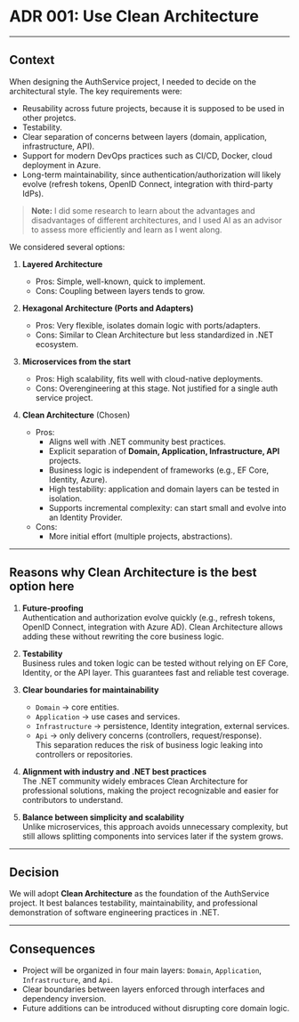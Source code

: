 # ADR 001: Use Clean Architecture

---

## Context  
When designing the AuthService project, I needed to decide on the architectural style. The key requirements were:  
- Reusability across future projects, because it is supposed to be used in other projetcs.  
- Testability.
- Clear separation of concerns between layers (domain, application, infrastructure, API).  
- Support for modern DevOps practices such as CI/CD, Docker, cloud deployment in Azure.  
- Long-term maintainability, since authentication/authorization will likely evolve (refresh tokens, OpenID Connect, integration with third-party IdPs).

> **Note:** I did some research to learn about the advantages and disadvantages of different architectures, and I used AI as an advisor to assess more efficiently and learn as I went along.


We considered several options:

1. **Layered Architecture** 
   - Pros: Simple, well-known, quick to implement.  
   - Cons: Coupling between layers tends to grow.

2. **Hexagonal Architecture (Ports and Adapters)**  
   - Pros: Very flexible, isolates domain logic with ports/adapters.  
   - Cons: Similar to Clean Architecture but less standardized in .NET ecosystem.  

3. **Microservices from the start**  
   - Pros: High scalability, fits well with cloud-native deployments.  
   - Cons: Overengineering at this stage. Not justified for a single auth service project.  

4. **Clean Architecture** (Chosen)  
   - Pros:  
     - Aligns well with .NET community best practices.  
     - Explicit separation of **Domain, Application, Infrastructure, API** projects.  
     - Business logic is independent of frameworks (e.g., EF Core, Identity, Azure).  
     - High testability: application and domain layers can be tested in isolation.  
     - Supports incremental complexity: can start small and evolve into an Identity Provider.  
   - Cons:  
     - More initial effort (multiple projects, abstractions).

---

## Reasons why Clean Architecture is the best option here  

1. **Future-proofing**  
   Authentication and authorization evolve quickly (e.g., refresh tokens, OpenID Connect, integration with Azure AD). Clean Architecture allows adding these without rewriting the core business logic.  

2. **Testability**  
   Business rules and token logic can be tested without relying on EF Core, Identity, or the API layer. This guarantees fast and reliable test coverage.  

3. **Clear boundaries for maintainability**  
   - `Domain` → core entities. 
   - `Application` → use cases and services.
   - `Infrastructure` → persistence, Identity integration, external services.  
   - `Api` → only delivery concerns (controllers, request/response).  
   This separation reduces the risk of business logic leaking into controllers or repositories.  

4. **Alignment with industry and .NET best practices**  
   The .NET community widely embraces Clean Architecture for professional solutions, making the project recognizable and easier for contributors to understand.  

5. **Balance between simplicity and scalability**  
   Unlike microservices, this approach avoids unnecessary complexity, but still allows splitting components into services later if the system grows.  

---

## Decision  
We will adopt **Clean Architecture** as the foundation of the AuthService project. It best balances testability, maintainability, and professional demonstration of software engineering practices in .NET.  

---

## Consequences  
- Project will be organized in four main layers: `Domain`, `Application`, `Infrastructure`, and `Api`.  
- Clear boundaries between layers enforced through interfaces and dependency inversion.
- Future additions can be introduced without disrupting core domain logic.  
